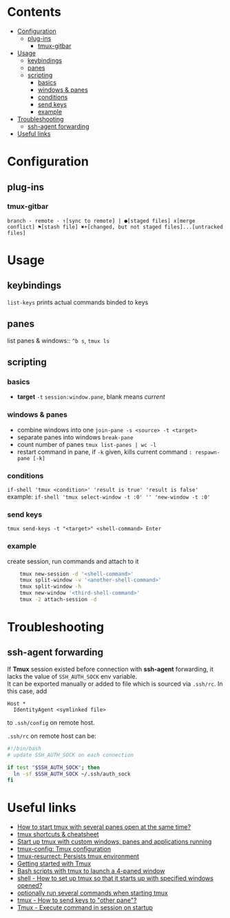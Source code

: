 # Contents

- [Configuration](#configuration)
    - [plug-ins](#plug-ins)
        - [tmux-gitbar](#tmux-gitbar)
- [Usage](#usage)
    - [keybindings](#keybindings)
    - [panes](#panes)
    - [scripting](#scripting)
        - [basics](#basics)
        - [windows & panes](#windows-panes)
        - [conditions](#conditions)
        - [send keys](#send-keys)
        - [example](#example)
- [Troubleshooting](#troubleshooting)
    - [ssh-agent forwarding](#ssh-agent-forwarding)
- [Useful links](#useful-links)

# Configuration

## plug-ins
### tmux-gitbar
`branch - remote - ↑[sync to remote] | ●[staged files] x[merge conflict] ⚑[stash file] ✖︎+[changed, but not staged files]...[untracked files]`


# Usage

## keybindings
`list-keys` prints actual commands binded to keys

## panes

list panes & windows:: `^b s`, `tmux ls`

## scripting
### basics
* **target** `-t` `session:window.pane`, blank means _current_

### windows & panes
* combine windows into one
`join-pane -s <source> -t <target>`
* separate panes into windows
`break-pane`
* count number of panes
`tmux list-panes | wc -l`
* restart command in pane, if `-k` given, kills current command
`: respawn-pane [-k]`

### conditions
`if-shell 'tmux <condition>' 'result is true' 'result is false'`
example: `if-shell 'tmux select-window -t :0' '' 'new-window -t :0'`

### send keys
`tmux send-keys -t "<target>" <shell-command> Enter`

### example
create session, run commands and attach to it
```bash
    tmux new-session -d '<shell-command>'
    tmux split-window -v '<another-shell-command>'
    tmux split-window -h
    tmux new-window '<third-shell-command>'
    tmux -2 attach-session -d
```

# Troubleshooting

## ssh-agent forwarding
If **Tmux** session existed before connection with **ssh-agent** forwarding, 
it lacks the value of `SSH_AUTH_SOCK` env variable.  
It can be exported manually or added to file which is sourced via `.ssh/rc`.
In this case, add
```
Host *
  IdentityAgent <symlinked file>
```
to `.ssh/config` on remote host.

`.ssh/rc` on remote host can be:
```bash
#!/bin/bash
# update SSH_AUTH_SOCK on each connection

if test "$SSH_AUTH_SOCK"; then
  ln -sf $SSH_AUTH_SOCK ~/.ssh/auth_sock
fi
```

# Useful links
* [How to start tmux with several panes open at the same time?](https://askubuntu.com/questions/830484/how-to-start-tmux-with-several-panes-open-at-the-same-time)
* [tmux shortcuts & cheatsheet](https://gist.github.com/MohamedAlaa/2961058)
* [Start up tmux with custom windows, panes and applications running](https://gist.github.com/todgru/6224848)
* [tmux-config: Tmux configuration](https://github.com/samoshkin/tmux-config)
* [tmux-resurrect: Persists tmux environment](https://github.com/tmux-plugins/tmux-resurrect)
* [Getting started with Tmux](https://linuxize.com/post/getting-started-with-tmux/)
* [Bash scripts with tmux to launch a 4-paned window](https://stackoverflow.com/questions/5447278/bash-scripts-with-tmux-to-launch-a-4-paned-window)
* [shell - How to set up tmux so that it starts up with specified windows opened?](https://stackoverflow.com/questions/5609192/how-to-set-up-tmux-so-that-it-starts-up-with-specified-windows-opened)
* [optionally run several commands when starting tmux](https://superuser.com/questions/575909/optionally-run-several-commands-when-starting-tmux)
* [tmux - How to send keys to "other pane"?](https://superuser.com/questions/744857/how-to-send-keys-to-other-pane)
* [Tmux - Execute command in session on startup](https://superuser.com/questions/863538/tmux-execute-command-in-session-on-startup)
